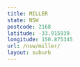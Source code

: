 ```yaml
---
title: MILLER
state: NSW
postcode: 2168
latitude: -33.915939
longitude: 150.875345
url: /nsw/miller/
layout: suburb
---
```

